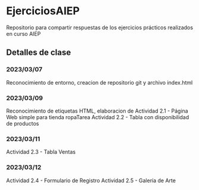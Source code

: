 # EjerciciosAIEP
Repositorio para compartir respuestas de los ejercicios prácticos realizados en curso AIEP


## Detalles de clase
### 2023/03/07
Reconocimiento de entorno, creacion de repositorio git y archivo index.html

### 2023/03/09
Reconocimiento de etiquetas HTML, elaboracion de 
Actividad 2.1 - Página Web simple para tienda ropaTarea
Actividad 2.2 - Tabla con disponibilidad de productos

### 2023/03/11
Actividad 2.3 - Tabla Ventas

### 2023/03/12
Actividad 2.4 - Formulario de Registro
Actividad 2.5 - Galería de Arte

